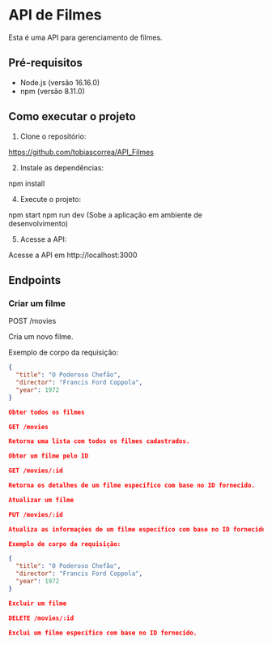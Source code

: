 # API de Filmes

Esta é uma API para gerenciamento de filmes.

## Pré-requisitos

- Node.js (versão 16.16.0)
- npm (versão 8.11.0)

## Como executar o projeto

1. Clone o repositório:

https://github.com/tobiascorrea/API_Filmes

2. Instale as dependências:

npm install


4. Execute o projeto:

npm start
npm run dev (Sobe a aplicação em ambiente de desenvolvimento)


5. Acesse a API:

Acesse a API em http://localhost:3000


## Endpoints

### Criar um filme

POST /movies


Cria um novo filme.

Exemplo de corpo da requisição:

```json
{
  "title": "O Poderoso Chefão",
  "director": "Francis Ford Coppola",
  "year": 1972
}

Obter todos os filmes

GET /movies

Retorna uma lista com todos os filmes cadastrados.

Obter um filme pelo ID

GET /movies/:id

Retorna os detalhes de um filme específico com base no ID fornecido.

Atualizar um filme

PUT /movies/:id

Atualiza as informações de um filme específico com base no ID fornecido.

Exemplo de corpo da requisição:

{
  "title": "O Poderoso Chefão",
  "director": "Francis Ford Coppola",
  "year": 1972
}

Excluir um filme

DELETE /movies/:id

Exclui um filme específico com base no ID fornecido.



